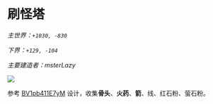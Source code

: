 # 刷怪塔

*主世界：`+1030, -830`*

*下界：`+129, -104`*

*主要建造者：msterLazy*

![](https://i.ibb.co/51psyJw/image.jpg)

参考 [BV1pb411E7yM](https://www.bilibili.com/video/BV1pb411E7yM) 设计，收集**骨头**、**火药**、**箭**、线、红石粉、萤石粉。